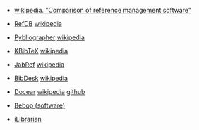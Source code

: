 
* [wikipedia. "Comparison of reference management software"](https://en.wikipedia.org/wiki/Comparison_of_reference_management_software)

* [RefDB](http://refdb.sourceforge.net/) [wikipedia](https://en.wikipedia.org/wiki/RefDB)
* [Pybliographer](http://pybliographer.org/) [wikipedia](https://en.wikipedia.org/wiki/Pybliographer)
* [KBibTeX](https://gna.org/projects/kbibtex/) [wikipedia](https://en.wikipedia.org/wiki/KBibTeX)
* [JabRef](http://www.jabref.org/) [wikipedia](https://en.wikipedia.org/wiki/JabRef)
* [BibDesk](https://en.wikipedia.org/wiki/BibDesk) [wikipedia](https://en.wikipedia.org/wiki/BibDesk)
* [Docear](http://www.docear.org/) [wikipedia]() [github](https://github.com/docear)
* [Bebop (software)](https://en.wikipedia.org/wiki/Bebop_(software))
* [iLibrarian](https://i-librarian.net/)
